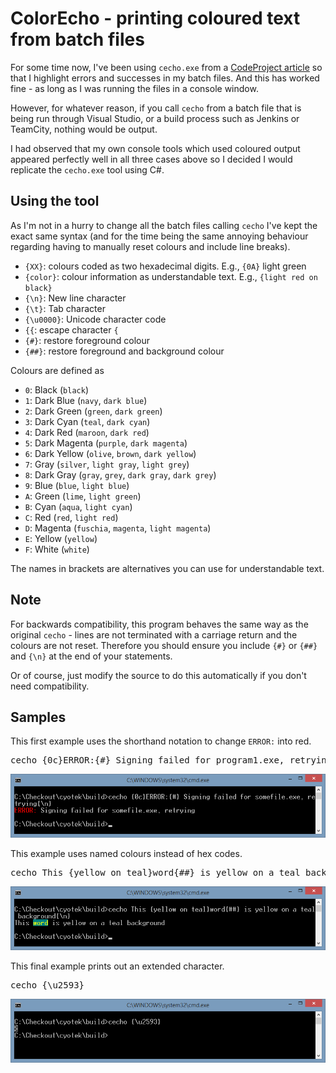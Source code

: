 ColorEcho - printing coloured text from batch files
===================================================

For some time now, I've been using `cecho.exe` from a [CodeProject article](http://www.codeproject.com/Articles/17033/Add-Colors-to-Batch-Files) so that I highlight errors and successes in my batch files. And this has worked fine - as long as I was running the files in a console window.

However, for whatever reason, if you call `cecho` from a batch file that is being run through Visual Studio, or a build process such as Jenkins or TeamCity, nothing would be output.

I had observed that my own console tools which used coloured output appeared perfectly well in all three cases above so I decided I would replicate the `cecho.exe` tool using C#.

## Using the tool

As I'm not in a hurry to change all the batch files calling `cecho` I've kept the exact same syntax (and for the time being the same annoying behaviour regarding having to manually reset colours and include line breaks).

* `{XX}`: colours coded as two hexadecimal digits. E.g., `{0A}` light green
* `{color}`: colour information as understandable text. E.g., `{light red on black}`
* `{\n}`: New line character
* `{\t}`: Tab character
* `{\u0000}`: Unicode character code
* `{{`: escape character `{`
* `{#}`: restore foreground colour
* `{##}`: restore foreground and background colour

Colours are defined as

* `0`: Black (`black`)
* `1`: Dark Blue (`navy`, `dark blue`)
* `2`: Dark Green (`green`, `dark green`)
* `3`: Dark Cyan (`teal`, `dark cyan`)
* `4`: Dark Red (`maroon`, `dark red`)
* `5`: Dark Magenta (`purple`, `dark magenta`)
* `6`: Dark Yellow (`olive`, `brown`, `dark yellow`)
* `7`: Gray (`silver`, `light gray`, `light grey`)
* `8`: Dark Gray (`gray`, `grey`, `dark gray`, `dark grey`)
* `9`: Blue (`blue`, `light blue`)
* `A`: Green (`lime`, `light green`)
* `B`: Cyan (`aqua`, `light cyan`)
* `C`: Red (`red`, `light red`)
* `D`: Magenta (`fuschia`, `magenta`, `light magenta`)
* `E`: Yellow (`yellow`)
* `F`: White (`white`)

The names in brackets are alternatives you can use for understandable text.

## Note

For backwards compatibility, this program behaves the same way as the original `cecho` - lines are not terminated with a carriage return and the colours are not reset. Therefore you should ensure you include `{#}` or `{##}` and `{\n}` at the end of your statements.

Or of course, just modify the source to do this automatically if you don't need compatibility.

## Samples

This first example uses the shorthand notation to change `ERROR:` into red.

<pre>cecho {0c}ERROR:{#} Signing failed for program1.exe, retrying{\n}</pre>

![Basic example using hex codes](sample1.png)

This example uses named colours instead of hex codes.

<pre>cecho This {yellow on teal}word{##} is yellow on a teal background{\n}</pre>

![Basic example using colour names](sample2.png)

This final example prints out an extended character.

<pre>cecho {\u2593}</pre>

![Printing extended characters](sample3.png)
